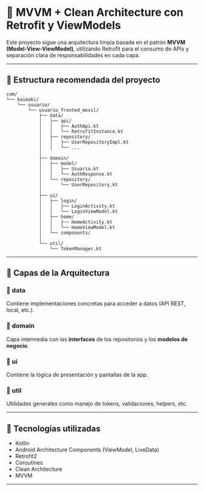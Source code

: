 # 🧱 MVVM + Clean Architecture con Retrofit y ViewModels

Este proyecto sigue una arquitectura limpia basada en el patrón **MVVM (Model-View-ViewModel)**, utilizando Retrofit para el consumo de APIs y separación clara de responsabilidades en cada capa.

---

## 📁 Estructura recomendada del proyecto

```
com/
└── kaimaki/
    └── usuario/
        └── usuario_fronted_movil/
            ├── data/
            │   ├── api/
            │   │   ├── AuthApi.kt
            │   │   └── RetrofitInstance.kt
            │   ├── repository/
            │   │   ├── UserRepositoryImpl.kt
            │   │   └── ...
            │
            ├── domain/
            │   ├── model/
            │   │   ├── Usuario.kt
            │   │   └── AuthResponse.kt
            │   └── repository/
            │       └── UserRepository.kt
            │
            ├── ui/
            │   ├── login/
            │   │   ├── LoginActivity.kt
            │   │   └── LoginViewModel.kt
            │   ├── home/
            │   │   ├── HomeActivity.kt
            │   │   └── HomeViewModel.kt
            │   └── components/
            │
            └── util/
                └── TokenManager.kt
```

---

## 🧩 Capas de la Arquitectura

### 🔹 data
Contiene implementaciones concretas para acceder a datos (API REST, local, etc.).


### 🔹 domain
Capa intermedia con las **interfaces** de los repositorios y los **modelos de negocio**.


### 🔹 ui
Contiene la lógica de presentación y pantallas de la app.


### 🔹 util
Utilidades generales como manejo de tokens, validaciones, helpers, etc.

---

## 🚀 Tecnologías utilizadas

- Kotlin
- Android Architecture Components (ViewModel, LiveData)
- Retrofit2
- Coroutines
- Clean Architecture
- MVVM


---
